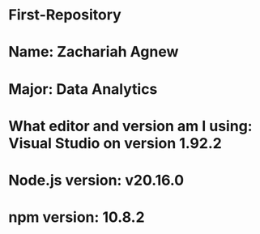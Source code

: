 # First-Repository
# Name: Zachariah Agnew
# Major: Data Analytics
# What editor and version am I using: Visual Studio on version 1.92.2
# Node.js version: v20.16.0
# npm version: 10.8.2
